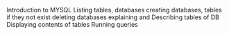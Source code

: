 Introduction to MYSQL
Listing tables, databases
creating databases, tables if they not exist
deleting databases
explaining and Describing tables of DB
Displaying contents of tables
Running queries
